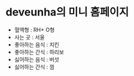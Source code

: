 # deveunha의 미니 홈페이지

- 혈액형 : RH+ O형
- 사는 곳 : 서울
- 좋아하는 음식 : 치킨
- 좋아하는 간식 : 하리보
- 싫어하는 음식 : 버섯
- 싫어하는 간식 : 껌 
